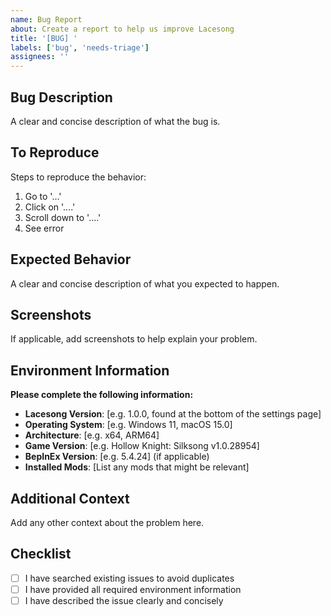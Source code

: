 ```yaml
---
name: Bug Report
about: Create a report to help us improve Lacesong
title: '[BUG] '
labels: ['bug', 'needs-triage']
assignees: ''
---
```


## Bug Description
A clear and concise description of what the bug is.

## To Reproduce
Steps to reproduce the behavior:
1. Go to '...'
2. Click on '....'
3. Scroll down to '....'
4. See error

## Expected Behavior
A clear and concise description of what you expected to happen.

## Screenshots
If applicable, add screenshots to help explain your problem.

## Environment Information
**Please complete the following information:**

- **Lacesong Version**: [e.g. 1.0.0, found at the bottom of the settings page]
- **Operating System**: [e.g. Windows 11, macOS 15.0]
- **Architecture**: [e.g. x64, ARM64]
- **Game Version**: [e.g. Hollow Knight: Silksong v1.0.28954]
- **BepInEx Version**: [e.g. 5.4.24] (if applicable)
- **Installed Mods**: [List any mods that might be relevant]

## Additional Context
Add any other context about the problem here.

## Checklist
- [ ] I have searched existing issues to avoid duplicates
- [ ] I have provided all required environment information
- [ ] I have described the issue clearly and concisely
